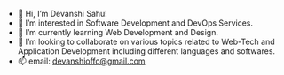 - 👋 Hi, I’m Devanshi Sahu!
- 👀 I’m interested in Software Development and DevOps Services.
- 🌱 I’m currently learning Web Development and Design.
- 💞️ I’m looking to collaborate on various topics related to Web-Tech and Application Development including different languages and softwares.
- 📫 email: devanshioffc@gmail.com

<!---
deexace/deexace is a ✨ special ✨ repository because its `README.md` (this file) appears on your GitHub profile.
You can click the Preview link to take a look at your changes.
--->
